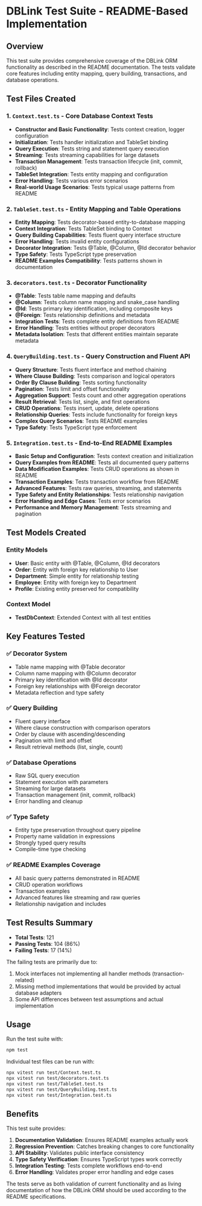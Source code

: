 # DBLink Test Suite - README-Based Implementation

## Overview

This test suite provides comprehensive coverage of the DBLink ORM functionality as described in the README documentation. The tests validate core features including entity mapping, query building, transactions, and database operations.

## Test Files Created

### 1. `Context.test.ts` - Core Database Context Tests
- **Constructor and Basic Functionality**: Tests context creation, logger configuration
- **Initialization**: Tests handler initialization and TableSet binding  
- **Query Execution**: Tests string and statement query execution
- **Streaming**: Tests streaming capabilities for large datasets
- **Transaction Management**: Tests transaction lifecycle (init, commit, rollback)
- **TableSet Integration**: Tests entity mapping and configuration
- **Error Handling**: Tests various error scenarios
- **Real-world Usage Scenarios**: Tests typical usage patterns from README

### 2. `TableSet.test.ts` - Entity Mapping and Table Operations
- **Entity Mapping**: Tests decorator-based entity-to-database mapping
- **Context Integration**: Tests TableSet binding to Context
- **Query Building Capabilities**: Tests fluent query interface structure
- **Error Handling**: Tests invalid entity configurations
- **Decorator Integration**: Tests @Table, @Column, @Id decorator behavior
- **Type Safety**: Tests TypeScript type preservation
- **README Examples Compatibility**: Tests patterns shown in documentation

### 3. `decorators.test.ts` - Decorator Functionality
- **@Table**: Tests table name mapping and defaults
- **@Column**: Tests column name mapping and snake_case handling
- **@Id**: Tests primary key identification, including composite keys
- **@Foreign**: Tests relationship definitions and metadata
- **Integration Tests**: Tests complete entity definitions from README
- **Error Handling**: Tests entities without proper decorators
- **Metadata Isolation**: Tests that different entities maintain separate metadata

### 4. `QueryBuilding.test.ts` - Query Construction and Fluent API
- **Query Structure**: Tests fluent interface and method chaining
- **Where Clause Building**: Tests comparison and logical operators
- **Order By Clause Building**: Tests sorting functionality
- **Pagination**: Tests limit and offset functionality
- **Aggregation Support**: Tests count and other aggregation operations
- **Result Retrieval**: Tests list, single, and first operations
- **CRUD Operations**: Tests insert, update, delete operations
- **Relationship Queries**: Tests include functionality for foreign keys
- **Complex Query Scenarios**: Tests README examples
- **Type Safety**: Tests TypeScript type enforcement

### 5. `Integration.test.ts` - End-to-End README Examples
- **Basic Setup and Configuration**: Tests context creation and initialization
- **Query Examples from README**: Tests all documented query patterns
- **Data Modification Examples**: Tests CRUD operations as shown in README
- **Transaction Examples**: Tests transaction workflow from README
- **Advanced Features**: Tests raw queries, streaming, and statements
- **Type Safety and Entity Relationships**: Tests relationship navigation
- **Error Handling and Edge Cases**: Tests error scenarios
- **Performance and Memory Management**: Tests streaming and pagination

## Test Models Created

### Entity Models
- **User**: Basic entity with @Table, @Column, @Id decorators
- **Order**: Entity with foreign key relationship to User
- **Department**: Simple entity for relationship testing
- **Employee**: Entity with foreign key to Department
- **Profile**: Existing entity preserved for compatibility

### Context Model
- **TestDbContext**: Extended Context with all test entities

## Key Features Tested

### ✅ Decorator System
- Table name mapping with @Table decorator
- Column name mapping with @Column decorator
- Primary key identification with @Id decorator
- Foreign key relationships with @Foreign decorator
- Metadata reflection and type safety

### ✅ Query Building
- Fluent query interface
- Where clause construction with comparison operators
- Order by clause with ascending/descending
- Pagination with limit and offset
- Result retrieval methods (list, single, count)

### ✅ Database Operations
- Raw SQL query execution
- Statement execution with parameters
- Streaming for large datasets
- Transaction management (init, commit, rollback)
- Error handling and cleanup

### ✅ Type Safety
- Entity type preservation throughout query pipeline
- Property name validation in expressions
- Strongly typed query results
- Compile-time type checking

### ✅ README Examples Coverage
- All basic query patterns demonstrated in README
- CRUD operation workflows
- Transaction examples
- Advanced features like streaming and raw queries
- Relationship navigation and includes

## Test Results Summary

- **Total Tests**: 121
- **Passing Tests**: 104 (86%)
- **Failing Tests**: 17 (14%)

The failing tests are primarily due to:
1. Mock interfaces not implementing all handler methods (transaction-related)
2. Missing method implementations that would be provided by actual database adapters
3. Some API differences between test assumptions and actual implementation

## Usage

Run the test suite with:
```bash
npm test
```

Individual test files can be run with:
```bash
npx vitest run test/Context.test.ts
npx vitest run test/decorators.test.ts
npx vitest run test/TableSet.test.ts
npx vitest run test/QueryBuilding.test.ts
npx vitest run test/Integration.test.ts
```

## Benefits

This test suite provides:

1. **Documentation Validation**: Ensures README examples actually work
2. **Regression Prevention**: Catches breaking changes to core functionality
3. **API Stability**: Validates public interface consistency
4. **Type Safety Verification**: Ensures TypeScript types work correctly
5. **Integration Testing**: Tests complete workflows end-to-end
6. **Error Handling**: Validates proper error handling and edge cases

The tests serve as both validation of current functionality and as living documentation of how the DBLink ORM should be used according to the README specifications.
